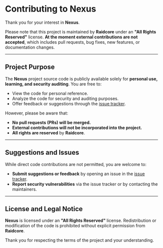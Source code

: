 # Contributing to Nexus

Thank you for your interest in **Nexus**.

Please note that this project is maintained by **Raidcore** under an **"All Rights Reserved"** license. **At the moment external contributions are not accepted**, which includes pull requests, bug fixes, new features, or documentation changes.

---

## Project Purpose

The **Nexus** project source code is publicly available solely for **personal use, learning, and security auditing**. You are free to:

- View the code for personal reference.
- Analyze the code for security and auditing purposes.
- Offer feedback or suggestions through the [issue tracker](https://github.com/RaidcoreGG/Nexus/issues).

However, please be aware that:

- **No pull requests (PRs) will be merged.**
- **External contributions will not be incorporated into the project.**
- **All rights are reserved** by **Raidcore**.

---

## Suggestions and Issues

While direct code contributions are not permitted, you are welcome to:

- **Submit suggestions or feedback** by opening an issue in the [issue tracker](https://github.com/RaidcoreGG/Nexus/issues).
- **Report security vulnerabilities** via the issue tracker or by contacting the maintainers.

---

## License and Legal Notice

**Nexus** is licensed under an **"All Rights Reserved"** license. Redistribution or modification of the code is prohibited without explicit permission from **Raidcore**.

Thank you for respecting the terms of the project and your understanding.
